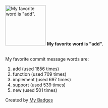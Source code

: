 <img src="https://my-badges.github.io/my-badges/favorite-word.png" alt="My favorite word is &quot;add&quot;." title="My favorite word is &quot;add&quot;." width="128">
<strong>My favorite word is &quot;add&quot;.</strong>
<br><br>

My favorite commit message words are:

1. add (used 1856 times)
2. function (used 709 times)
3. implement (used 697 times)
4. support (used 539 times)
5. new (used 501 times)


Created by <a href="https://github.com/my-badges/my-badges">My Badges</a>
